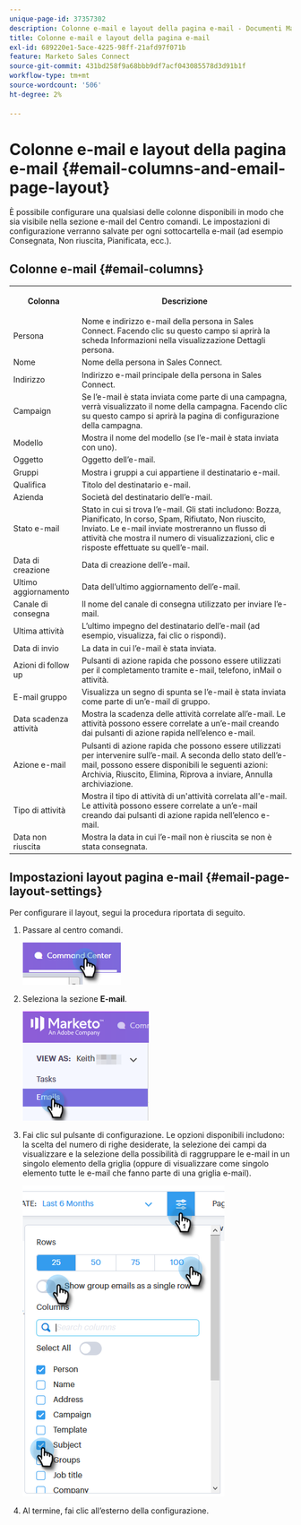 ```yaml
---
unique-page-id: 37357302
description: Colonne e-mail e layout della pagina e-mail - Documenti Marketo - Documentazione del prodotto
title: Colonne e-mail e layout della pagina e-mail
exl-id: 689220e1-5ace-4225-98ff-21afd97f071b
feature: Marketo Sales Connect
source-git-commit: 431bd258f9a68bbb9df7acf043085578d3d91b1f
workflow-type: tm+mt
source-wordcount: '506'
ht-degree: 2%

---
```


# Colonne e-mail e layout della pagina e-mail {#email-columns-and-email-page-layout}

È possibile configurare una qualsiasi delle colonne disponibili in modo che sia visibile nella sezione e-mail del Centro comandi. Le impostazioni di configurazione verranno salvate per ogni sottocartella e-mail (ad esempio Consegnata, Non riuscita, Pianificata, ecc.).

## Colonne e-mail {#email-columns}

<table> 
 <colgroup> 
  <col> 
  <col> 
 </colgroup> 
 <tbody> 
  <tr> 
   <th><p>Colonna</p></th> 
   <th>Descrizione</th> 
  </tr> 
  <tr> 
   <td>Persona</td> 
   <td>Nome e indirizzo e-mail della persona in Sales Connect. Facendo clic su questo campo si aprirà la scheda Informazioni nella visualizzazione Dettagli persona.</td> 
  </tr> 
  <tr> 
   <td>Nome</td> 
   <td>Nome della persona in Sales Connect.</td> 
  </tr> 
  <tr> 
   <td>Indirizzo</td> 
   <td>Indirizzo e-mail principale della persona in Sales Connect.</td> 
  </tr> 
  <tr> 
   <td>Campaign</td> 
   <td>Se l’e-mail è stata inviata come parte di una campagna, verrà visualizzato il nome della campagna. Facendo clic su questo campo si aprirà la pagina di configurazione della campagna.</td> 
  </tr> 
  <tr> 
   <td>Modello</td> 
   <td>Mostra il nome del modello (se l’e-mail è stata inviata con uno).</td> 
  </tr> 
  <tr> 
   <td colspan="1">Oggetto</td> 
   <td colspan="1">Oggetto dell’e-mail.</td> 
  </tr> 
  <tr> 
   <td colspan="1">Gruppi</td> 
   <td colspan="1">Mostra i gruppi a cui appartiene il destinatario e-mail.</td> 
  </tr> 
  <tr> 
   <td>Qualifica</td> 
   <td>Titolo del destinatario e-mail.</td> 
  </tr> 
  <tr> 
   <td>Azienda</td> 
   <td>Società del destinatario dell’e-mail.</td> 
  </tr> 
  <tr> 
   <td>Stato e-mail</td> 
   <td>Stato in cui si trova l’e-mail. Gli stati includono: Bozza, Pianificato, In corso, Spam, Rifiutato, Non riuscito, Inviato. Le e-mail inviate mostreranno un flusso di attività che mostra il numero di visualizzazioni, clic e risposte effettuate su quell’e-mail.</td> 
  </tr> 
  <tr> 
   <td>Data di creazione</td> 
   <td>Data di creazione dell’e-mail.</td> 
  </tr> 
  <tr> 
   <td>Ultimo aggiornamento</td> 
   <td>Data dell’ultimo aggiornamento dell’e-mail.</td> 
  </tr> 
  <tr> 
   <td>Canale di consegna</td> 
   <td>Il nome del canale di consegna utilizzato per inviare l’e-mail.</td> 
  </tr> 
  <tr> 
   <td>Ultima attività</td> 
   <td>L’ultimo impegno del destinatario dell’e-mail (ad esempio, visualizza, fai clic o rispondi).</td> 
  </tr> 
  <tr> 
   <td>Data di invio</td> 
   <td>La data in cui l’e-mail è stata inviata.</td> 
  </tr> 
  <tr> 
   <td>Azioni di follow up</td> 
   <td>Pulsanti di azione rapida che possono essere utilizzati per il completamento tramite e-mail, telefono, inMail o attività.</td> 
  </tr> 
  <tr> 
   <td>E-mail gruppo</td> 
   <td>Visualizza un segno di spunta se l’e-mail è stata inviata come parte di un’e-mail di gruppo.</td> 
  </tr> 
  <tr> 
   <td>Data scadenza attività</td> 
   <td>Mostra la scadenza delle attività correlate all’e-mail. Le attività possono essere correlate a un’e-mail creando dai pulsanti di azione rapida nell’elenco e-mail.</td> 
  </tr> 
  <tr> 
   <td>Azione e-mail</td> 
   <td>Pulsanti di azione rapida che possono essere utilizzati per intervenire sull’e-mail. A seconda dello stato dell’e-mail, possono essere disponibili le seguenti azioni: Archivia, Riuscito, Elimina, Riprova a inviare, Annulla archiviazione.</td> 
  </tr> 
  <tr> 
   <td>Tipo di attività</td> 
   <td>Mostra il tipo di attività di un'attività correlata all'e-mail. Le attività possono essere correlate a un’e-mail creando dai pulsanti di azione rapida nell’elenco e-mail.</td> 
  </tr> 
  <tr> 
   <td>Data non riuscita</td> 
   <td>Mostra la data in cui l’e-mail non è riuscita se non è stata consegnata.</td> 
  </tr> 
 </tbody> 
</table>

## Impostazioni layout pagina e-mail {#email-page-layout-settings}

Per configurare il layout, segui la procedura riportata di seguito.

1. Passare al centro comandi.

   ![](assets/email-columns-and-email-grid-layout-1.png)

1. Seleziona la sezione **E-mail**.

   ![](assets/email-columns-and-email-grid-layout-2.png)

1. Fai clic sul pulsante di configurazione. Le opzioni disponibili includono: la scelta del numero di righe desiderate, la selezione dei campi da visualizzare e la selezione della possibilità di raggruppare le e-mail in un singolo elemento della griglia (oppure di visualizzare come singolo elemento tutte le e-mail che fanno parte di una griglia e-mail).

   ![](assets/email-columns-and-email-grid-layout-3.png)

1. Al termine, fai clic all’esterno della configurazione.
